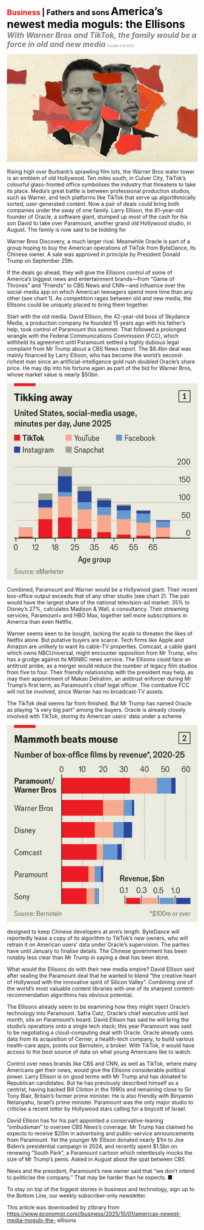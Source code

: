 <span style="color:#E3120B; font-size:14.9pt; font-weight:bold;">Business</span> <span style="color:#000000; font-size:14.9pt; font-weight:bold;">| Fathers and sons</span>
<span style="color:#000000; font-size:21.0pt; font-weight:bold;">America’s newest media moguls: the Ellisons</span>
<span style="color:#808080; font-size:14.9pt; font-weight:bold; font-style:italic;">With Warner Bros and TikTok, the family would be a force in old and new media</span>
<span style="color:#808080; font-size:6.2pt;">October 2nd 2025</span>

![](../images/056_Americas_newest_media_moguls_the_Ellisons/p0228_img01.jpeg)

Rising high over Burbank’s sprawling film lots, the Warner Bros water tower is an emblem of old Hollywood. Ten miles south, in Culver City, TikTok’s colourful glass-fronted office symbolises the industry that threatens to take its place. Media’s great battle is between professional production studios, such as Warner, and tech platforms like TikTok that serve up algorithmically sorted, user-generated content. Now a pair of deals could bring both companies under the sway of one family. Larry Ellison, the 81-year-old founder of Oracle, a software giant, stumped up most of the cash for his son David to take over Paramount, another grand old Hollywood studio, in August. The family is now said to be bidding for

Warner Bros Discovery, a much larger rival. Meanwhile Oracle is part of a group hoping to buy the American operations of TikTok from ByteDance, its Chinese owner. A sale was approved in principle by President Donald Trump on September 25th.

If the deals go ahead, they will give the Ellisons control of some of America’s biggest news and entertainment brands—from “Game of Thrones” and “Friends” to CBS News and CNN—and influence over the social-media app on which American teenagers spend more time than any other (see chart 1). As competition rages between old and new media, the Ellisons could be uniquely placed to bring them together.

Start with the old media. David Ellison, the 42-year-old boss of Skydance Media, a production company he founded 15 years ago with his father’s help, took control of Paramount this summer. That followed a prolonged wrangle with the Federal Communications Commission (FCC), which withheld its agreement until Paramount settled a highly dubious legal complaint from Mr Trump about a CBS News report. The $8.4bn deal was mainly financed by Larry Ellison, who has become the world’s second- richest man since an artificial-intelligence gold rush doubled Oracle’s share price. He may dip into his fortune again as part of the bid for Warner Bros, whose market value is nearly $50bn.

![](../images/056_Americas_newest_media_moguls_the_Ellisons/p0229_img01.jpeg)

Combined, Paramount and Warner would be a Hollywood giant. Their recent box-office output exceeds that of any other studio (see chart 2). The pair would have the largest share of the national television-ad market: 35% to Disney’s 27%, calculates Madison & Wall, a consultancy. Their streaming services, Paramount+ and HBO Max, together sell more subscriptions in America than even Netflix.

Warner seems keen to be bought, lacking the scale to threaten the likes of Netflix alone. But putative buyers are scarce. Tech firms like Apple and Amazon are unlikely to want its cable-TV properties. Comcast, a cable giant which owns NBCUniversal, might encounter opposition from Mr Trump, who has a grudge against its MSNBC news service. The Ellisons could face an antitrust probe, as a merger would reduce the number of legacy film studios from five to four. Their friendly relationship with the president may help, as may their appointment of Makan Delrahim, an antitrust enforcer during Mr Trump’s first term, as Paramount’s chief legal officer. The combative FCC will not be involved, since Warner has no broadcast-TV assets.

The TikTok deal seems far from finished. But Mr Trump has named Oracle as playing “a very big part” among the buyers. Oracle is already closely involved with TikTok, storing its American users’ data under a scheme

![](../images/056_Americas_newest_media_moguls_the_Ellisons/p0230_img01.jpeg)

designed to keep Chinese developers at arm’s length. ByteDance will reportedly lease a copy of its algorithm to TikTok’s new owners, who will retrain it on American users’ data under Oracle’s supervision. The parties have until January to finalise details. The Chinese government has been notably less clear than Mr Trump in saying a deal has been done.

What would the Ellisons do with their new media empire? David Ellison said after sealing the Paramount deal that he wanted to blend “the creative heart of Hollywood with the innovative spirit of Silicon Valley”. Combining one of the world’s most valuable content libraries with one of its sharpest content-recommendation algorithms has obvious potential.

The Ellisons already seem to be examining how they might inject Oracle’s technology into Paramount. Safra Catz, Oracle’s chief executive until last month, sits on Paramount’s board. David Ellison has said he will bring the studio’s operations onto a single tech stack; this year Paramount was said to be negotiating a cloud-computing deal with Oracle. Oracle already uses data from its acquisition of Cerner, a health-tech company, to build various health-care apps, points out Bernstein, a broker. With TikTok, it would have access to the best source of data on what young Americans like to watch.

Control over news brands like CBS and CNN, as well as TikTok, where many Americans get their news, would give the Ellisons considerable political power. Larry Ellison is on good terms with Mr Trump and has donated to Republican candidates. But he has previously described himself as a centrist, having backed Bill Clinton in the 1990s and remaining close to Sir Tony Blair, Britain’s former prime minister. He is also friendly with Binyamin Netanyahu, Israel’s prime minister. Paramount was the only major studio to criticise a recent letter by Hollywood stars calling for a boycott of Israel.

David Ellison has for his part appointed a conservative-leaning “ombudsman” to oversee CBS News’s coverage. Mr Trump has claimed he expects to receive $20m in advertising and public-service announcements from Paramount. Yet the younger Mr Ellison donated nearly $1m to Joe Biden’s presidential campaign in 2024, and recently spent $1.5bn on renewing “South Park”, a Paramount cartoon which relentlessly mocks the size of Mr Trump’s penis. Asked in August about the spat between CBS

News and the president, Paramount’s new owner said that “we don’t intend to politicise the company.” That may be harder than he expects. ■

To stay on top of the biggest stories in business and technology, sign up to the Bottom Line, our weekly subscriber-only newsletter.

This article was downloaded by zlibrary from https://www.economist.com//business/2025/10/01/americas-newest-media-moguls-the- ellisons